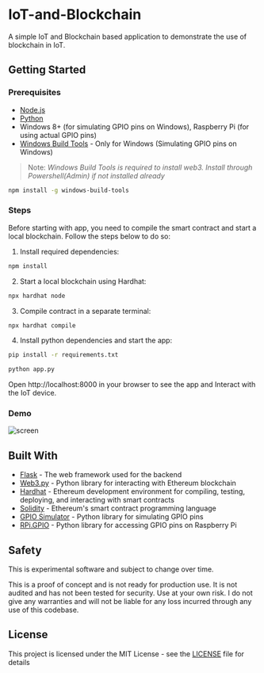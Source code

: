 # IoT-and-Blockchain

A simple IoT and Blockchain based application to demonstrate the use of blockchain in IoT.

## Getting Started

### Prerequisites

- [Node.js](https://nodejs.org/en/download/)
- [Python](https://www.python.org/downloads/)
- Windows 8+ (for simulating GPIO pins on Windows), Raspberry Pi (for using actual GPIO pins)
- [Windows Build Tools](https://visualstudio.microsoft.com/visual-cpp-build-tools/) - Only for Windows (Simulating GPIO pins on Windows)

> Note: _Windows Build Tools is required to install web3. Install through Powershell(Admin) if not installed already_

```bash
npm install -g windows-build-tools
```

### Steps

Before starting with app, you need to compile the smart contract and start a local blockchain. Follow the steps below to do so:

1. Install required dependencies:

```bash
npm install
```

2. Start a local blockchain using Hardhat:

```bash
npx hardhat node
```

3. Compile contract in a separate terminal:

```bash
npx hardhat compile
```

4. Install python dependencies and start the app:

```bash
pip install -r requirements.txt

python app.py
```

Open http://localhost:8000 in your browser to see the app and Interact with the IoT device.

### Demo

![screen](https://github.com/Salmandabbakuti/IoT-and-Blockchain/assets/29351207/4e684842-095e-4472-85fc-5621295ce6a3)

## Built With

- [Flask](https://flask.palletsprojects.com/en/1.1.x/) - The web framework used for the backend
- [Web3.py](https://web3py.readthedocs.io/en/stable/) - Python library for interacting with Ethereum blockchain
- [Hardhat](https://hardhat.org/) - Ethereum development environment for compiling, testing, deploying, and interacting with smart contracts
- [Solidity](https://docs.soliditylang.org/en/v0.8.4/) - Ethereum's smart contract programming language
- [GPIO Simulator](https://pypi.org/project/GPIOSimulator/) - Python library for simulating GPIO pins
- [RPi.GPIO](https://pypi.org/project/RPi.GPIO/) - Python library for accessing GPIO pins on Raspberry Pi

## Safety

This is experimental software and subject to change over time.

This is a proof of concept and is not ready for production use. It is not audited and has not been tested for security. Use at your own risk. I do not give any warranties and will not be liable for any loss incurred through any use of this codebase.

## License

This project is licensed under the MIT License - see the [LICENSE](LICENSE) file for details
